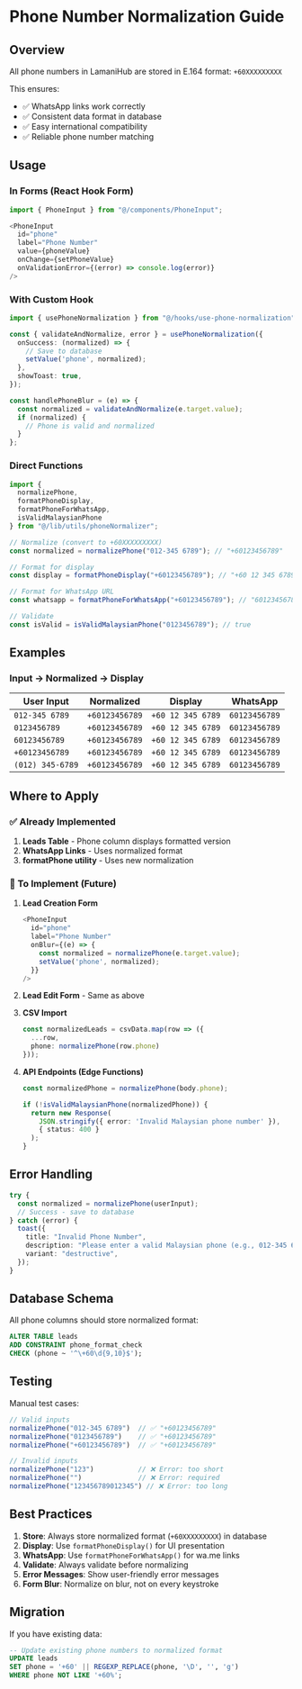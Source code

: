 # Phone Number Normalization Guide

## Overview

All phone numbers in LamaniHub are stored in E.164 format: `+60XXXXXXXXX`

This ensures:
- ✅ WhatsApp links work correctly
- ✅ Consistent data format in database
- ✅ Easy international compatibility
- ✅ Reliable phone number matching

## Usage

### In Forms (React Hook Form)

```typescript
import { PhoneInput } from "@/components/PhoneInput";

<PhoneInput
  id="phone"
  label="Phone Number"
  value={phoneValue}
  onChange={setPhoneValue}
  onValidationError={(error) => console.log(error)}
/>
```

### With Custom Hook

```typescript
import { usePhoneNormalization } from "@/hooks/use-phone-normalization";

const { validateAndNormalize, error } = usePhoneNormalization({
  onSuccess: (normalized) => {
    // Save to database
    setValue('phone', normalized);
  },
  showToast: true,
});

const handlePhoneBlur = (e) => {
  const normalized = validateAndNormalize(e.target.value);
  if (normalized) {
    // Phone is valid and normalized
  }
};
```

### Direct Functions

```typescript
import { 
  normalizePhone, 
  formatPhoneDisplay,
  formatPhoneForWhatsApp,
  isValidMalaysianPhone 
} from "@/lib/utils/phoneNormalizer";

// Normalize (convert to +60XXXXXXXXX)
const normalized = normalizePhone("012-345 6789"); // "+60123456789"

// Format for display
const display = formatPhoneDisplay("+60123456789"); // "+60 12 345 6789"

// Format for WhatsApp URL
const whatsapp = formatPhoneForWhatsApp("+60123456789"); // "60123456789"

// Validate
const isValid = isValidMalaysianPhone("0123456789"); // true
```

## Examples

### Input → Normalized → Display

| User Input        | Normalized       | Display          | WhatsApp      |
|-------------------|------------------|------------------|---------------|
| `012-345 6789`    | `+60123456789`   | `+60 12 345 6789`| `60123456789` |
| `0123456789`      | `+60123456789`   | `+60 12 345 6789`| `60123456789` |
| `60123456789`     | `+60123456789`   | `+60 12 345 6789`| `60123456789` |
| `+60123456789`    | `+60123456789`   | `+60 12 345 6789`| `60123456789` |
| `(012) 345-6789`  | `+60123456789`   | `+60 12 345 6789`| `60123456789` |

## Where to Apply

### ✅ Already Implemented

1. **Leads Table** - Phone column displays formatted version
2. **WhatsApp Links** - Uses normalized format
3. **formatPhone utility** - Uses new normalization

### 🔄 To Implement (Future)

1. **Lead Creation Form**
   ```typescript
   <PhoneInput
     id="phone"
     label="Phone Number"
     onBlur={(e) => {
       const normalized = normalizePhone(e.target.value);
       setValue('phone', normalized);
     }}
   />
   ```

2. **Lead Edit Form** - Same as above

3. **CSV Import**
   ```typescript
   const normalizedLeads = csvData.map(row => ({
     ...row,
     phone: normalizePhone(row.phone)
   }));
   ```

4. **API Endpoints (Edge Functions)**
   ```typescript
   const normalizedPhone = normalizePhone(body.phone);
   
   if (!isValidMalaysianPhone(normalizedPhone)) {
     return new Response(
       JSON.stringify({ error: 'Invalid Malaysian phone number' }),
       { status: 400 }
     );
   }
   ```

## Error Handling

```typescript
try {
  const normalized = normalizePhone(userInput);
  // Success - save to database
} catch (error) {
  toast({
    title: "Invalid Phone Number",
    description: "Please enter a valid Malaysian phone (e.g., 012-345 6789)",
    variant: "destructive",
  });
}
```

## Database Schema

All phone columns should store normalized format:

```sql
ALTER TABLE leads 
ADD CONSTRAINT phone_format_check 
CHECK (phone ~ '^\+60\d{9,10}$');
```

## Testing

Manual test cases:

```typescript
// Valid inputs
normalizePhone("012-345 6789")  // ✅ "+60123456789"
normalizePhone("0123456789")    // ✅ "+60123456789"
normalizePhone("+60123456789")  // ✅ "+60123456789"

// Invalid inputs
normalizePhone("123")           // ❌ Error: too short
normalizePhone("")              // ❌ Error: required
normalizePhone("123456789012345") // ❌ Error: too long
```

## Best Practices

1. **Store**: Always store normalized format (`+60XXXXXXXXX`) in database
2. **Display**: Use `formatPhoneDisplay()` for UI presentation
3. **WhatsApp**: Use `formatPhoneForWhatsApp()` for wa.me links
4. **Validate**: Always validate before normalizing
5. **Error Messages**: Show user-friendly error messages
6. **Form Blur**: Normalize on blur, not on every keystroke

## Migration

If you have existing data:

```sql
-- Update existing phone numbers to normalized format
UPDATE leads 
SET phone = '+60' || REGEXP_REPLACE(phone, '\D', '', 'g')
WHERE phone NOT LIKE '+60%';
```
